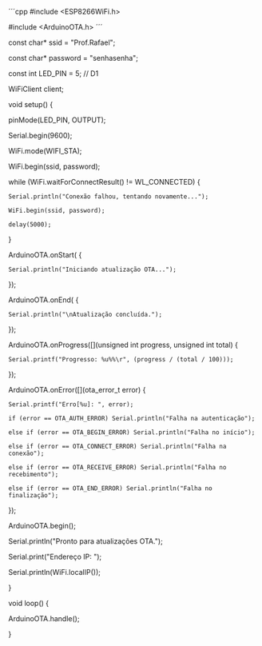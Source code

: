 ´´´cpp
#include <ESP8266WiFi.h>

#include <ArduinoOTA.h>
´´´



const char* ssid = "Prof.Rafael";

const char* password = "senhasenha";



const int LED_PIN = 5; // D1




WiFiClient client;



void setup() {

  pinMode(LED_PIN, OUTPUT);

  Serial.begin(9600);

  WiFi.mode(WIFI_STA);

  WiFi.begin(ssid, password);





  while (WiFi.waitForConnectResult() != WL_CONNECTED) {

    Serial.println("Conexão falhou, tentando novamente...");

    WiFi.begin(ssid, password);

    delay(5000);

  }



  ArduinoOTA.onStart([]() {

    Serial.println("Iniciando atualização OTA...");

  });

  ArduinoOTA.onEnd([]() {

    Serial.println("\nAtualização concluída.");

  });

  ArduinoOTA.onProgress([](unsigned int progress, unsigned int total) {

    Serial.printf("Progresso: %u%%\r", (progress / (total / 100)));

  });

  ArduinoOTA.onError([](ota_error_t error) {

    Serial.printf("Erro[%u]: ", error);

    if (error == OTA_AUTH_ERROR) Serial.println("Falha na autenticação");

    else if (error == OTA_BEGIN_ERROR) Serial.println("Falha no início");

    else if (error == OTA_CONNECT_ERROR) Serial.println("Falha na conexão");

    else if (error == OTA_RECEIVE_ERROR) Serial.println("Falha no recebimento");

    else if (error == OTA_END_ERROR) Serial.println("Falha no finalização");

  });



  ArduinoOTA.begin();

  Serial.println("Pronto para atualizações OTA.");

  Serial.print("Endereço IP: ");

  Serial.println(WiFi.localIP());



}



void loop() {

  ArduinoOTA.handle();


}
